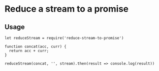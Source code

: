 # Reduce a stream to a promise

## Usage

```
let reduceStream = require('reduce-stream-to-promise')

function concat(acc, curr) { 
  return acc + curr;
}

reduceStream(concat, '', stream).then(result => console.log(result))
```
